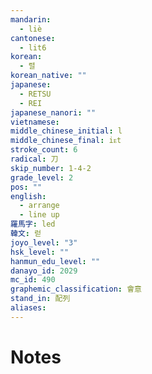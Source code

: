 ```yaml
---
mandarin:
  - liè
cantonese:
  - lit6
korean:
  - 렬
korean_native: ""
japanese:
  - RETSU
  - REI
japanese_nanori: ""
vietnamese:
middle_chinese_initial: l
middle_chinese_final: iᴇt
stroke_count: 6
radical: 刀
skip_number: 1-4-2
grade_level: 2
pos: ""
english:
  - arrange
  - line up
羅馬字: led
韓文: 럳
joyo_level: "3"
hsk_level: ""
hanmun_edu_level: ""
danayo_id: 2029
mc_id: 490
graphemic_classification: 會意
stand_in: 配列
aliases:
---
```


# Notes
